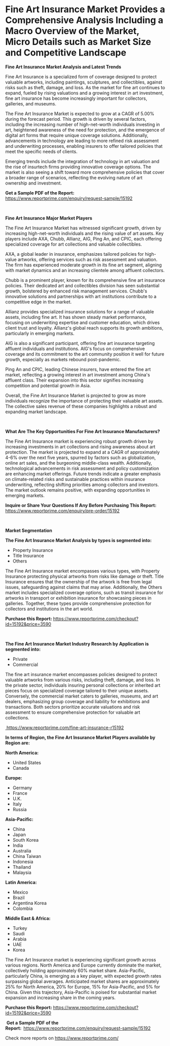 <p><h1>Fine Art Insurance Market Provides a Comprehensive Analysis Including a Macro Overview of the Market, Micro Details such as Market Size and Competitive Landscape</h1></p><p><strong>Fine Art Insurance Market Analysis and Latest Trends</strong></p>
<p><p>Fine Art Insurance is a specialized form of coverage designed to protect valuable artworks, including paintings, sculptures, and collectibles, against risks such as theft, damage, and loss. As the market for fine art continues to expand, fueled by rising valuations and a growing interest in art investment, fine art insurance has become increasingly important for collectors, galleries, and museums.</p><p>The Fine Art Insurance Market is expected to grow at a CAGR of 5.00% during the forecast period. This growth is driven by several factors, including the increasing number of high-net-worth individuals investing in art, heightened awareness of the need for protection, and the emergence of digital art forms that require unique coverage solutions. Additionally, advancements in technology are leading to more refined risk assessment and underwriting processes, enabling insurers to offer tailored policies that meet the specific needs of clients.</p><p>Emerging trends include the integration of technology in art valuation and the rise of insurtech firms providing innovative coverage options. The market is also seeing a shift toward more comprehensive policies that cover a broader range of scenarios, reflecting the evolving nature of art ownership and investment.</p></p>
<p><strong>Get a Sample PDF of the Report:&nbsp;</strong> <a href="https://www.reportprime.com/enquiry/request-sample/15192?utm_campaign=3577&utm_medium=2&utm_source=Github&utm_content=ia&utm_term=20032025&utm_id=fine-art-insurance">https://www.reportprime.com/enquiry/request-sample/15192</a></p>
<p>&nbsp;</p>
<p><strong>Fine Art Insurance Major Market Players</strong></p>
<p><p>The Fine Art Insurance Market has witnessed significant growth, driven by increasing high-net-worth individuals and the rising value of art assets. Key players include AXA, Chubb, Allianz, AIG, Ping An, and CPIC, each offering specialized coverage for art collections and valuable collectibles.</p><p>AXA, a global leader in insurance, emphasizes tailored policies for high-value artworks, offering services such as risk assessment and valuation. The firm has experienced moderate growth in its fine art segment, aligning with market dynamics and an increasing clientele among affluent collectors.</p><p>Chubb is a prominent player, known for its comprehensive fine art insurance policies. Their dedicated art and collectibles division has seen substantial growth, bolstered by enhanced risk management services. Chubb's innovative solutions and partnerships with art institutions contribute to a competitive edge in the market.</p><p>Allianz provides specialized insurance solutions for a range of valuable assets, including fine art. It has shown steady market performance, focusing on underwriting expertise and customer education, which drives client trust and loyalty. Allianz's global reach supports its growth ambitions, particularly in emerging markets.</p><p>AIG is also a significant participant, offering fine art insurance targeting affluent individuals and institutions. AIG's focus on comprehensive coverage and its commitment to the art community position it well for future growth, especially as markets rebound post-pandemic.</p><p>Ping An and CPIC, leading Chinese insurers, have entered the fine art market, reflecting a growing interest in art investment among China's affluent class. Their expansion into this sector signifies increasing competition and potential growth in Asia.</p><p>Overall, the Fine Art Insurance Market is projected to grow as more individuals recognize the importance of protecting their valuable art assets. The collective sales revenue of these companies highlights a robust and expanding market landscape.</p></p>
<p>&nbsp;</p>
<p><strong>What Are The Key Opportunities For Fine Art Insurance Manufacturers?</strong></p>
<p><p>The Fine Art Insurance market is experiencing robust growth driven by increasing investments in art collections and rising awareness about art protection. The market is projected to expand at a CAGR of approximately 4-6% over the next five years, spurred by factors such as globalization, online art sales, and the burgeoning middle-class wealth. Additionally, technological advancements in risk assessment and policy customization are enhancing market offerings. Future trends indicate a greater emphasis on climate-related risks and sustainable practices within insurance underwriting, reflecting shifting priorities among collectors and investors. The market outlook remains positive, with expanding opportunities in emerging markets.</p></p>
<p><strong>Inquire or Share Your Questions If Any Before Purchasing This Report:</strong> <a href="https://www.reportprime.com/enquiry/pre-order/15192?utm_campaign=3577&utm_medium=2&utm_source=Github&utm_content=ia&utm_term=20032025&utm_id=fine-art-insurance">https://www.reportprime.com/enquiry/pre-order/15192</a></p>
<p>&nbsp;</p>
<p><strong>Market Segmentation</strong></p>
<p><strong>The Fine Art Insurance Market Analysis by types is segmented into:</strong></p>
<p><ul><li>Property Insurance</li><li>Title Insurance</li><li>Others</li></ul></p>
<p><p>The Fine Art Insurance market encompasses various types, with Property Insurance protecting physical artworks from risks like damage or theft. Title Insurance ensures that the ownership of the artwork is free from legal issues, safeguarding against claims that may arise. Additionally, the Others market includes specialized coverage options, such as transit insurance for artworks in transport or exhibition insurance for showcasing pieces in galleries. Together, these types provide comprehensive protection for collectors and institutions in the art world.</p></p>
<p><strong>Purchase this Report:&nbsp;</strong><a href="https://www.reportprime.com/checkout?id=15192&price=3590&utm_campaign=3577&utm_medium=2&utm_source=Github&utm_content=ia&utm_term=20032025&utm_id=fine-art-insurance">https://www.reportprime.com/checkout?id=15192&price=3590</a></p>
<p>&nbsp;</p>
<p><strong>The Fine Art Insurance Market Industry Research by Application is segmented into:</strong></p>
<p><ul><li>Private</li><li>Commercial</li></ul></p>
<p><p>The fine art insurance market encompasses policies designed to protect valuable artworks from various risks, including theft, damage, and loss. In the private sector, individuals insuring personal collections or inherited art pieces focus on specialized coverage tailored to their unique assets. Conversely, the commercial market caters to galleries, museums, and art dealers, emphasizing group coverage and liability for exhibitions and transactions. Both sectors prioritize accurate valuations and risk assessment to ensure comprehensive protection for valuable art collections.</p></p>
<p><a href="https://www.reportprime.com/fine-art-insurance-r15192?utm_campaign=3577&utm_medium=2&utm_source=Github&utm_content=ia&utm_term=20032025&utm_id=fine-art-insurance">&nbsp;https://www.reportprime.com/fine-art-insurance-r15192</a></p>
<p><strong>In terms of Region, the Fine Art Insurance Market Players available by Region are:</strong></p>
<p>
    <p> <strong> North America: </strong>
        <ul>
            <li>United States</li>
            <li>Canada</li>
        </ul>
        </p> 
    <p> <strong> Europe: </strong>
        <ul>
            <li>Germany</li>
            <li>France</li>
            <li>U.K.</li>
            <li>Italy</li>
            <li>Russia</li>
        </ul>
        </p> 
    <p> <strong> Asia-Pacific: </strong>
        <ul>
            <li>China</li>
            <li>Japan</li>
            <li>South Korea</li>
            <li>India</li>
            <li>Australia</li>
            <li>China Taiwan</li>
            <li>Indonesia</li>
            <li>Thailand</li>
            <li>Malaysia</li>
        </ul>
        </p> 
    <p> <strong> Latin America: </strong>
        <ul>
            <li>Mexico</li>
            <li>Brazil</li>
            <li>Argentina Korea</li>
            <li>Colombia</li>
        </ul>
        </p> 
    <p> <strong> Middle East & Africa: </strong>
        <ul>
            <li>Turkey</li>
            <li>Saudi</li>
            <li>Arabia</li>
            <li>UAE</li>
            <li>Korea</li>
        </ul>
    </p>
    </p>
<p><p>The Fine Art Insurance market is experiencing significant growth across various regions. North America and Europe currently dominate the market, collectively holding approximately 60% market share. Asia-Pacific, particularly China, is emerging as a key player, with expected growth rates surpassing global averages. Anticipated market shares are approximately 25% for North America, 20% for Europe, 15% for Asia-Pacific, and 5% for China. Given this trajectory, Asia-Pacific is poised for substantial market expansion and increasing share in the coming years.</p></p>
<p><strong>Purchase this Report: </strong><a href="https://www.reportprime.com/checkout?id=15192&price=3590&utm_campaign=3577&utm_medium=2&utm_source=Github&utm_content=ia&utm_term=20032025&utm_id=fine-art-insurance">https://www.reportprime.com/checkout?id=15192&price=3590</a></p>
<p>&nbsp;<strong>Get a Sample PDF of the Report:&nbsp;&nbsp;</strong><a href="https://www.reportprime.com/enquiry/request-sample/15192?utm_campaign=3577&utm_medium=2&utm_source=Github&utm_content=ia&utm_term=20032025&utm_id=fine-art-insurance">https://www.reportprime.com/enquiry/request-sample/15192</a></p>
<p><strong></strong></p>
<p>Check more reports on <a href="https://www.reportprime.com/?utm_campaign=3577&utm_medium=2&utm_source=Github&utm_content=ia&utm_term=20032025&utm_id=fine-art-insurance">https://www.reportprime.com/</a></p>
